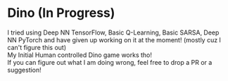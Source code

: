 # Dino (In Progress)

I tried using Deep NN TensorFlow, Basic Q-Learning, Basic SARSA, Deep NN PyTorch and have given up working on it at the moment! (mostly cuz I can't figure this out) <br />
My Initial Human controlled Dino game works tho! <br />
If you can figure out what I am doing wrong, feel free to drop a PR or a suggestion!
